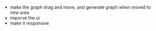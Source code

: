 -   make the graph drag and move, and generate graph when moved to new area
-   imporve the ui
-   make it responsive
